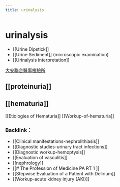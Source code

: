 ```yaml
---
title: urinalysis
---
```


# urinalysis

*   [[Urine Dipstick]]
*   [[Urine Sediment]] (microscopic examination)
*   [[Urinalysis interpretation]]

[大安聯合醫事檢驗所][1]

## [[proteinuria]]

## [[hematuria]]

[[Etiologies of Hematuria]]
[[Workup-of-hematuria]]

### Backlink：

*   [[Clinical manifestations-nephrolithiasis]]
*   [[Diagnostic studies-urinary tract infections]]
*   [[Diagnostic workup-hemoptysis]]
*   [[Evaluation of vasculitis]]
*   [[nephrology]]
*   [[# The Profession of Medicine PA RT 1 ]]
*   [[Stepwise Evaluation of a Patient with Delirium]]
*   [[Workup-acute kidney injury (AKI)]]

[1]: https://www.ucl.com.tw/webshop/shop/ServiceQueryInfo.asp?GoodsID=D0101004&GoodstypeID=D0&MiddleID=D010
